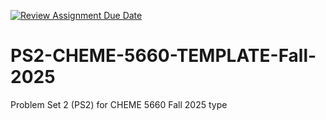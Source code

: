 [![Review Assignment Due Date](https://classroom.github.com/assets/deadline-readme-button-22041afd0340ce965d47ae6ef1cefeee28c7c493a6346c4f15d667ab976d596c.svg)](https://classroom.github.com/a/iljKwACh)
# PS2-CHEME-5660-TEMPLATE-Fall-2025
Problem Set 2 (PS2) for CHEME 5660 Fall 2025
type 
